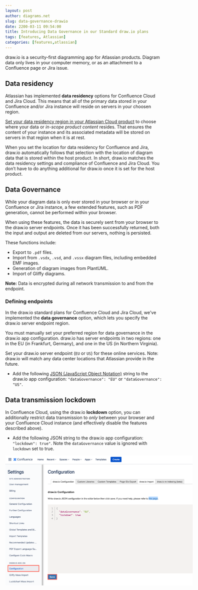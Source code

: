 ```yaml
---
layout: post
author: diagrams.net
slug: data-governance-drawio
date: 2200-03-11 09:54:00
title: Introducing Data Governance in our Standard draw.io plans 
tags: [features, Atlassian]
categories: [features,atlassian]
---
```


draw.io is a security-first diagramming app for Atlassian products. Diagram data only lives in your computer memory, or as an attachment to a Confluence page or Jira issue.

## Data residency

Atlassian has implemented **data residency** options for Confluence Cloud and Jira Cloud. This means that all of the primary data stored in your Confluence and/or Jira instance will reside on servers in your choosen region.

[Set your data residency region in your Atlassian Cloud product](https://confluence.atlassian.com/cloud/manage-data-residency-976763149.html) to choose where your data or _in-scope product content_ resides. That ensures the content of your instance and its associated metadata will be stored on servers in that region when it is at rest.

When you set the location for data residency for Confluence and Jira, draw.io automatically follows that selection with the location of diagram data that is stored within the host product. In short, draw.io matches the data residency settings and compliance of Confluence and Jira Cloud. You don’t have to do anything additional for draw.io once it is set for the host product.

## Data Governance

While your diagram data is only ever stored in your browser or in your Confluence or Jira instance, a few extended features, such as PDF generation, cannot be performed within your browser. 

When using these features, the data is securely sent from your browser to the draw.io server endpoints. Once it has been successfully returned, both the input and output are deleted from our servers, nothing is persisted. 

These functions include:

* Export to ``.pdf`` files.
* Import from ``.vsdx``, ``.vsd``, and ``.vssx`` diagram files, including embedded EMF images.
* Generation of diagram images from PlantUML.
* Import of Gliffy diagrams.

**Note:** Data is encrypted during all network transmission to and from the endpoint.

### Defining endpoints

In the draw.io standard plans for Confluence Cloud and Jira Cloud, we've implemented the **data governance** option, which lets you specify the draw.io server endpoint region.

You must manually set your preferred region for data governance in the draw.io app configuration. draw.io has server endpoints in two regions: one in the EU (in Frankfurt, Germany), and one in the US (in Northern Virginia). 

Set your draw.io server endpoint (``EU`` or ``US``) for these online services. Note: draw.io will match any data center locations that Atlassian provide in the future.

* Add the following [JSON (JavaScript Object Notation)](http://www.json.org/) string to the draw.io app configuration: ``"dataGovernance": "EU"`` or ``"dataGovernance": "US"``.

## Data transmission lockdown

In Confluence Cloud, using the draw.io **lockdown** option, you can additionally restrict data transmission to _only_ between your browser and your Confluence Cloud instance (and effectively disable the features described above).

* Add the following JSON string to the draw.io app configuration: ``"lockdown": true"``. Note the ``dataGovernance`` value is ignored with ``lockdown`` set to true.

<img src="/assets/img/blog/confluence-cloud-data-governance-lockdown-configuration.png" style="width=100%;max-width:600px;height:auto;" alt="Set which draw.io server endppoint region to use and restrict data transmission to between browser and Confluence Cloud in the draw.io app configuration JSON code">

